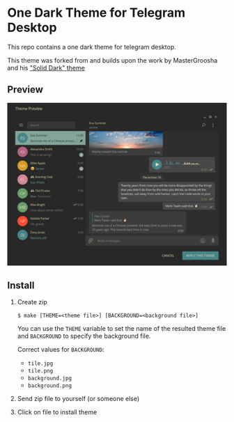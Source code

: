 # One Dark Theme for Telegram Desktop

This repo contains a one dark theme for telegram desktop.

This theme was forked from and builds upon the work by MasterGroosha and his ["Solid Dark" theme](https://github.com/MasterGroosha/telegram-soliddark-theme)

## Preview

![One Dark](gruvbox-theme-preview.png)

## Install

1. Create zip

	```
	$ make [THEME=<theme file>] [BACKGROUND=<background file>]
	```

	You can use the `THEME` variable to set the name of the resulted theme
	file and `BACKGROUND` to specify the background file.

	Correct values for `BACKGROUND`:

	* `tile.jpg`
	* `tile.png`
	* `background.jpg`
	* `background.png`

2. Send zip file to yourself (or someone else)

3. Click on file to install theme
